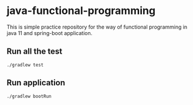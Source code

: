 # java-functional-programming
This is simple practice repository for the way of functional programming in java 11 and spring-boot application.
## Run all the test 

`
./gradlew test
`

## Run application
`
./gradlew bootRun
`
